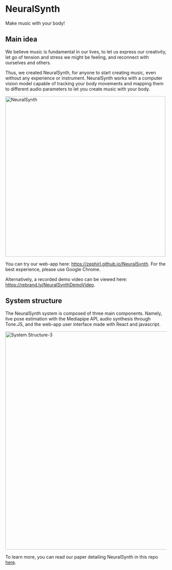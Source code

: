 # NeuralSynth
Make music with your body!

## Main idea
We believe music is fundamental in our lives, to let us express our creativity, let go of tension and stress we might be feeling, and reconnect with ourselves and others.

Thus, we created NeuralSynth, for anyone to start creating music, even without any experience or instrument. NeuralSynth works with a computer vision model capable of tracking your body movements and mapping them to different audio parameters to let you create music with your body.

<img width="500" alt="NeuralSynth" src="https://user-images.githubusercontent.com/10205873/201897023-811b9dfd-62dc-4d2b-aafd-66edd5429503.png">

You can try our web-app here: https://zephirl.github.io/NeuralSynth. For the best experience, please use Google Chrome.

Alternatively, a recorded demo video can be viewed here: https://rebrand.ly/NeuralSynthDemoVideo.


## System structure

The NeuralSynth system is composed of three main components. Namely, live pose estimation with the Mediapipe API, audio synthesis through Tone.JS, and the web-app user interface made with React and javascript.

<img width="680" alt="System Structure-3" src="https://user-images.githubusercontent.com/10205873/202117268-3c62f726-9607-4ae4-9bec-36cacbddf3ae.png">

To learn more, you can read our paper detailing NeuralSynth in this repo [here](NeuralSynth.pdf).
